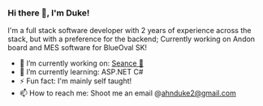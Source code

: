 ### Hi there 👋, I'm Duke!
I'm a full stack software developer with 2 years of experience across the stack, but with a preference for the backend; Currently working on Andon board and MES software for BlueOval SK!
- 🔭 I’m currently working on: [Seance 👻](https://github.com/AhnDuke/Seance)
- 🌱 I’m currently learning: ASP.NET C#
- ⚡ Fun fact: I'm mainly self taught!
- 📫 How to reach me: Shoot me an email @[ahnduke2@gmail.com](https://ahnduke@gmail.com)
